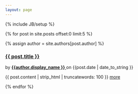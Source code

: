 ```yaml
---
layout: page
---
```


{% include JB/setup %}


{% for post in site.posts offset:0 limit:5 %}

{% assign author = site.authors[post.author] %}

<div class="meta">
<h3><a href="{{ BASE_PATH }}{{ post.url }}">{{ post.title }}</a></h3>

<span class="author"> by 
    <a href="/{{ author.name}}.html">
        <strong>{{author.display_name }}</strong>
    </a> on {{post.date | date_to_string }}
</span>

<p></p>
<p>
{{ post.content | strip_html | truncatewords: 100 }} 
<a href="{{BASE_PATH }}{{ post.url }}">more</a>
</p>
</div>

{% endfor %}







